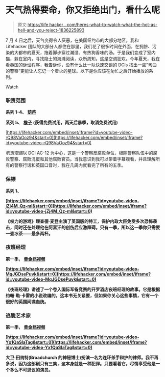 # 天气热得要命，你又拒绝出门，看什么呢

> 原文:[https://life hacker . com/heres-what-to-watch-what-the-hot-as-hell-and-you-reject-1836225893](https://lifehacker.com/heres-what-to-watch-when-its-hot-as-hell-and-you-refuse-1836225893)

7 月 4 日之后，天气变得令人厌恶，在美国纽约市的大部分地区，我和 Lifehacker 团队的大部分人都住在那里，我们花了很多时间在外面，在拥挤、污染的大都市的夏天，拖着脚步穿过潮湿、有热狗香味的汤。于是我们变成了室内猫，躲在室内，寻找隐士的海滩阅读，众所周知，这是空调狂欢。今年夏天，我在看英国的诉讼程序，我告诉你，没有什么比一队快速交谈的 DCIs 找出一些“弯曲的警察”更能让人忘记一个着火的星球。以下是你应该在匆忙之后开始播放的系列。

Watch

### 职责范围

**系列 1-4、** [**葫芦**](https://www.hulu.com/series/line-of-duty-0efc0f95-c575-46da-b28f-a30a13d86b37?&cmp=7958&utm_source=google&utm_medium=cpc&utm_campaign=BM%20Search%20TV%20Shows&utm_term=&ds_rl=1263136&gclid=Cj0KCQjw9pDpBRCkARIsAOzRzivcHpNNZXUI5ixTwbGwdEqghVoV0S_zPMoHFXddLuI83Hb5fV0wl-IaAkrKEALw_wcB&gclsrc=aw.ds)

**系列 5、** [**橡子**](http://www2.acorn.tv/lineofduty/?gclid=Cj0KCQjw9pDpBRCkARIsAOzRzitSZ_UuHqpMjsfl6Pto4v2KuBUZxRgYhtj6CVhkDvNjQKqo9P9S1QoaAlu4EALw_wcB&gclsrc=aw.ds) **(获得免费试用，两天后暴季，取消免费试用)**

 [https://lifehacker.com/embed/inset/iframe?id=youtube-video-rQ98VaOoz94&start=0](https://lifehacker.com/embed/inset/iframe?id=youtube-video-rQ98VaOoz94&start=0) 

*职责范围*以 DCI AC-12 为中心，这是一个警察反腐败单位，根除警察队伍中的腐败警察、腐败混蛋和其他腐败官员。当我意识到我可以带着字幕观看，并且理解所有的警察行话和英国口音时，我在几周内就看完了所有的五季。

### 保镖

**系列 1、**[](https://www.netflix.com/title/80235864)

 ****[https://lifehacker.com/embed/inset/iframe?id=youtube-video-jZj4M_Qz-mI&start=0](https://lifehacker.com/embed/inset/iframe?id=youtube-video-jZj4M_Qz-mI&start=0)**** 

****《权力的游戏》理查德·麦登主演了英国版的特工，保护内政大臣免受多次恐怖袭击，同时还在处理他在阿富汗的创伤后应激障碍。只有一季，所以这一季你只需要一壶冰茶——最多两杯。****

### ****夜班经理****

******第一季，** [**黄金档视频**](https://www.amazon.com/The-Night-Manager-Season-1/dp/B01EIM5SCU?asc_campaign=InlineText&asc_refurl=https://lifehacker.com/heres-what-to-watch-when-its-hot-as-hell-and-you-refuse-1836225893&asc_source=&tag=kinjalifehackerlink-20)****

 ****[https://lifehacker.com/embed/inset/iframe?id=youtube-video-MqJGDsePuvk&start=0](https://lifehacker.com/embed/inset/iframe?id=youtube-video-MqJGDsePuvk&start=0)**** 

****《夜班经理》讲述了一个卷入国际军备竞赛的开罗酒店夜班经理的故事。它是根据约翰·勒·卡雷的小说改编的，这本书无关紧要，但如果你关心这些事情，它有一个很好的英国间谍血统。****

### ****逃脱艺术家****

****第一季， [**黄金档视频**](https://www.amazon.com/The-Escape-Artist-Season-1/dp/B00L2GPYKW?asc_campaign=InlineText&asc_refurl=https://lifehacker.com/heres-what-to-watch-when-its-hot-as-hell-and-you-refuse-1836225893&asc_source=&tag=kinjalifehackerlink-20)****

 ****[https://lifehacker.com/embed/inset/iframe?id=youtube-video-Yx1QaSIaTag&start=0](https://lifehacker.com/embed/inset/iframe?id=youtube-video-Yx1QaSIaTag&start=0)**** 

****大卫·田纳特(Broadchurch 的神秘博士)扮演一名为连环杀手辩护的律师。我不再多说，因为这部剧只有三集，这本身就是一种犯罪。只要看着它，尽情享受他是一个多么不可思议的演员。****